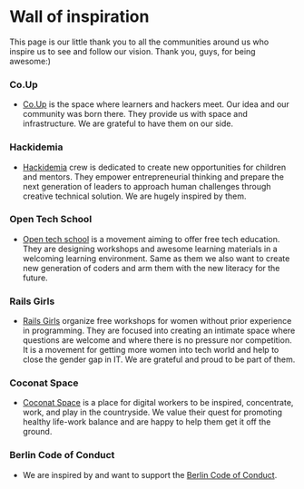 # Wall of inspiration
This page is our little thank you to all the communities around us who inspire us to see and follow our vision. Thank you, guys, for being awesome:)

### Co.Up
* [Co.Up](http://co-up.de/) is the space where learners and hackers meet. Our idea and our community was born there. They provide us with space and infrastructure. We are grateful to have them on our side.

### Hackidemia
* [Hackidemia](http://www.hackidemia.com/press/) crew is dedicated to create new opportunities for children and mentors. They empower entrepreneurial thinking and prepare the next generation of leaders to approach human challenges through creative technical solution. We are hugely inspired by them.

### Open Tech School
* [Open tech school](http://www.opentechschool.org/sponsors.html) is a movement aiming to offer free tech education. They are designing workshops and awesome learning materials in a welcoming learning environment. Same as them we also want to create new generation of coders and arm them with the new literacy for the future.

### Rails Girls
* [Rails Girls](http://railsgirlsberlin.de/category/press/) organize free workshops for women without prior experience in programming. They are focused into creating an intimate space where questions are welcome and where there is no pressure nor competition. It is a movement for getting more women into tech world and help to close the gender gap in IT. We are grateful and proud to be part of them.

### Coconat Space
* [Coconat Space](http://coconat-space.com/place/) is a place for digital workers to be inspired, concentrate, work, and play in the countryside. We value their quest for promoting healthy life-work balance and are happy to help them get it off the ground.

### Berlin Code of Conduct
* We are inspired by and want to support the [Berlin Code of Conduct](http://berlincodeofconduct.org/).
